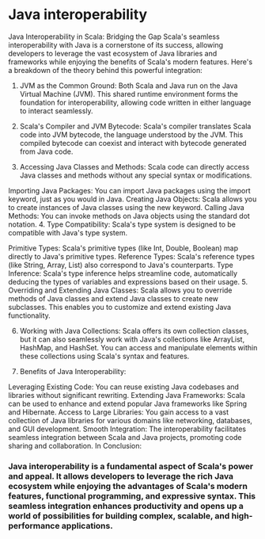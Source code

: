 # Java interoperability

Java Interoperability in Scala: Bridging the Gap
Scala's seamless interoperability with Java is a cornerstone of its success, allowing developers to leverage the vast ecosystem of Java libraries and frameworks while enjoying the benefits of Scala's modern features. Here's a breakdown of the theory behind this powerful integration:

1. JVM as the Common Ground: Both Scala and Java run on the Java Virtual Machine (JVM). This shared runtime environment forms the foundation for interoperability, allowing code written in either language to interact seamlessly.

2. Scala's Compiler and JVM Bytecode: Scala's compiler translates Scala code into JVM bytecode, the language understood by the JVM. This compiled bytecode can coexist and interact with bytecode generated from Java code.

3. Accessing Java Classes and Methods: Scala code can directly access Java classes and methods without any special syntax or modifications.

Importing Java Packages: You can import Java packages using the import keyword, just as you would in Java.
Creating Java Objects: Scala allows you to create instances of Java classes using the new keyword.
Calling Java Methods: You can invoke methods on Java objects using the standard dot notation.
4. Type Compatibility: Scala's type system is designed to be compatible with Java's type system.

Primitive Types: Scala's primitive types (like Int, Double, Boolean) map directly to Java's primitive types.
Reference Types: Scala's reference types (like String, Array, List) also correspond to Java's counterparts.
Type Inference: Scala's type inference helps streamline code, automatically deducing the types of variables and expressions based on their usage.
5. Overriding and Extending Java Classes: Scala allows you to override methods of Java classes and extend Java classes to create new subclasses. This enables you to customize and extend existing Java functionality.

6. Working with Java Collections: Scala offers its own collection classes, but it can also seamlessly work with Java's collections like ArrayList, HashMap, and HashSet. You can access and manipulate elements within these collections using Scala's syntax and features.

7. Benefits of Java Interoperability:

Leveraging Existing Code: You can reuse existing Java codebases and libraries without significant rewriting.
Extending Java Frameworks: Scala can be used to enhance and extend popular Java frameworks like Spring and Hibernate.
Access to Large Libraries: You gain access to a vast collection of Java libraries for various domains like networking, databases, and GUI development.
Smooth Integration: The interoperability facilitates seamless integration between Scala and Java projects, promoting code sharing and collaboration.
In Conclusion:

### Java interoperability is a fundamental aspect of Scala's power and appeal. It allows developers to leverage the rich Java ecosystem while enjoying the advantages of Scala's modern features, functional programming, and expressive syntax. This seamless integration enhances productivity and opens up a world of possibilities for building complex, scalable, and high-performance applications.
